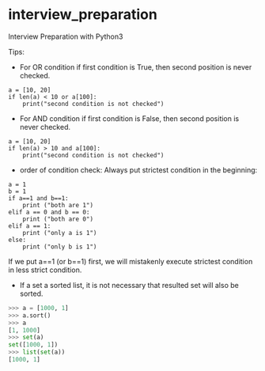 # interview_preparation
Interview Preparation with Python3

Tips:

* For OR condition if first condition is True, then second position is never checked.
```
a = [10, 20]
if len(a) < 10 or a[100]:
    print("second condition is not checked")
```

* For AND condition if first condition is False, then second position is never checked.
```
a = [10, 20]
if len(a) > 10 and a[100]:
    print("second condition is not checked")
```

* order of condition check: Always put strictest condition in the beginning:
```
a = 1
b = 1
if a==1 and b==1:
    print ("both are 1")
elif a == 0 and b == 0:
    print ("both are 0")
elif a == 1:
    print ("only a is 1")
else:
    print ("only b is 1")        
```    
If we put a==1 (or b==1) first, we will mistakenly execute strictest condition in less strict condition.

*  If a set a sorted list, it is not necessary that resulted set will also be sorted.
```python
>>> a = [1000, 1]
>>> a.sort()
>>> a
[1, 1000]
>>> set(a)
set([1000, 1])
>>> list(set(a))
[1000, 1]

``` 
